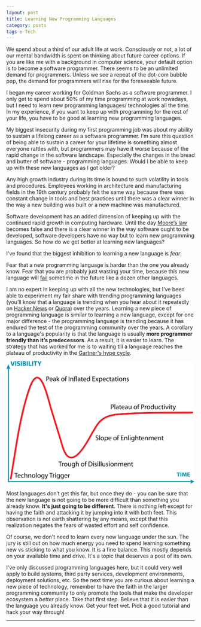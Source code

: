 ```yaml
---
layout: post
title: Learning New Programming Languages
category: posts
tags : Tech
---
```


We spend about a third of our adult life at work. Consciously or not, a lot of our mental bandwidth is spent on thinking about future career options. If you are like me with a background in computer science, your default option is to become a software programmer. There seems to be an unlimited demand for programmers. Unless we see a repeat of the dot-com bubble pop, the demand for programmers will rise for the foreseeable future. 

I began my career working for Goldman Sachs as a software programmer. I only get to spend about 50% of my time programming at work nowadays, but I need to learn new programming languages/ technologies all the time. In my experience, if you want to keep up with programming for the rest of your life, you have to be good at learning new programming languages.

My biggest insecurity during my first programming job was about my ability to sustain a lifelong career as a software programmer. I’m sure this question of being able to sustain a career for your lifetime is something almost everyone rattles with, but programmers may have it worse because of the rapid change in the software landscape. Especially the changes in the bread and butter of software - programming languages. Would I be able to keep up with these new languages as I got older?

Any high growth industry during its time is bound to such volatility in tools and procedures. Employees working in architecture and manufacturing fields in the 19th century probably felt the same way because there was constant change in tools and best practices until there was a clear winner in the way a new building was built or a new machine was manufactured.

Software development has an added dimension of keeping up with the continued rapid growth in computing hardware. Until the day <a href= "http://en.wikipedia.org/wiki/Moore%27s_law">Moore’s law</a> becomes false and there is a clear winner in the way software ought to be developed, software developers have no way but to learn new programming languages. So how do we get better at learning new languages?

I've found that the biggest inhibition to learning a new language is <i>fear</i>.

Fear that a new programming language is harder than the one you already know. Fear that you are probably just wasting your time, because this new language will <a href = "http://locklessinc.com/articles/why_lisp_failed/">fail</a> sometime in the future like a dozen other languages. 

I am no expert in keeping up with all the new technologies, but I’ve been able to experiment my fair share with trending programming languages (you’ll know that a language is trending when you hear about it repeatedly on <a href ="https://news.ycombinator.com/">Hacker News</a> or <a href= "http://www.quora.com/Is-Go-golang-gaining-momentum">Quora</a>) over the years. Learning a new piece of programming language is similar to learning a new language, except for one major difference -  the programming language is trending because it has endured the test of the programming community over the years. A corollary to a language's popularity is that the language is usually <b>more programmer friendly than it’s predecessors</b>. As a result, it is easier to learn. The strategy that has worked for me is to waiting till a language reaches the plateau of productivity in the <a href= "http://en.wikipedia.org/wiki/Hype_cycle">Gartner's hype cycle</a>.

<center><img src="/images/blog/newlang/Gartner_Hype_Cycle.png"/></center> 

Most languages don’t get this far, but once they do - you can be sure that the new language is not going to be more difficult than something you already know. <b>It's just going to be different</b>. There is nothing left except for having the faith and attacking it by jumping into it with both feet. This observation is not earth shattering by any means, except that this realization negates the fears of wasted effort and self confidence. 

Of course, we don't need to learn every new language under the sun. The jury is still out on how much energy you need to spend learning something new vs sticking to what you know. It is a fine balance. This mostly depends on your available time and drive. It's a topic that deserves a post of its own.

I've only discussed programming languages here, but it could very well apply to build systems, third party services, development environments, deployment solutions, etc. So the next time you are curious about learning a new piece of technology, remember to have the faith in the larger programming community to only promote the tools that make the developer ecosystem a <i>better</i> place. Take that first step. Believe that it is easier than the language you already know. Get your feet wet. Pick a good tutorial and hack your way through!


---


